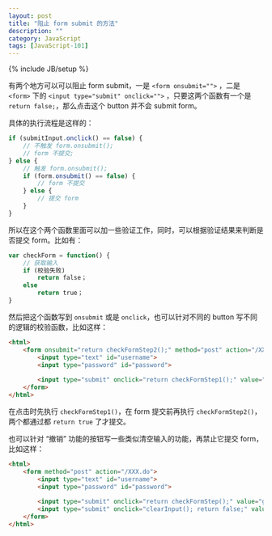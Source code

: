 ```yaml
---
layout: post
title: "阻止 form submit 的方法"
description: ""
category: JavaScript
tags: [JavaScript-101]
---
```

{% include JB/setup %}

有两个地方可以可以阻止 form submit，一是 `<form onsubmit="">` ，二是 `<form>` 下的 `<input type="submit" onclick="">` ，只要这两个函数有一个是 `return false;`，那么点击这个 button 并不会 submit form。  

具体的执行流程是这样的：

```javascript
if (submitInput.onclick() == false) {  
	// 不触发 form.onsubmit();  
	// form 不提交;  
} else {  
	// 触发 form.onsubmit();  
	if (form.onsubmit() == false) {  
		// form 不提交  
	} else {  
		// 提交 form  
	}  
}  
```

所以在这个两个函数里面可以加一些验证工作，同时，可以根据验证结果来判断是否提交 form。比如有：

```javascript
var checkForm = function() {  
	// 获取输入  
	if (校验失败)  
		return false；  
	else  
		return true；  
}  
```

然后把这个函数写到 `onsubmit` 或是 `onclick`，也可以针对不同的 button 写不同的逻辑的校验函数，比如这样：

```html
<html>  
	<form onsubmit="return checkFormStep2();" method="post" action="/XXX.do">  
		<input type="text" id="username">  
		<input type="password" id="password">  
  
		<input type="submit" onclick="return checkFormStep1();" value="go" />  
	</form>  
</html>  
```

在点击时先执行 `checkFormStep1()`，在 form 提交前再执行 `checkFormStep2()`，两个都通过都 `return true` 了才提交。  

也可以针对 “撤销” 功能的按钮写一些类似清空输入的功能，再禁止它提交 form，比如这样：

```html
<html>  
	<form method="post" action="/XXX.do">  
		<input type="text" id="username">  
		<input type="password" id="password">  
  
		<input type="submit" onclick="return checkFormStep();" value="go" />  
		<input type="submit" onclick="clearInput(); return false;" value="reset" />  
	</form>  
</html>  
```
